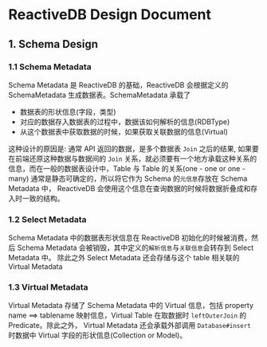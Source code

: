 # ReactiveDB Design Document

## 1. Schema Design

### 1.1 Schema Metadata
Schema Metadata 是 ReactiveDB 的基础，ReactiveDB 会根据定义的 SchemaMetadata 生成数据表。SchemaMetadata 承载了

- 数据表的形状信息(字段，类型)
- 对应的数据存入数据表的过程中，数据该如何解析的信息(RDBType)
- 从这个数据表中获取数据的时候，如果获取关联数据的信息(Virtual)

这种设计的原因是: 通常 API 返回的数据，是多个数据表 `Join` 之后的结果, 如果要在前端还原这种数据与数据间的 `Join` 关系，就必须要有一个地方承载这种关系的信息，而在一般的数据表设计中，Table 与 Table 的关系(one - one or one - many) 通常是静态可确定的，所以将它作为 Schema 的`元信息`存放在 Schema Metadata 中， ReactiveDB 会使用这个信息在查询数据的时候将数据折叠成和存入时一致的结构。

### 1.2 Select Metadata
Schema Metadata 中的数据表形状信息在 ReactiveDB 初始化的时候被消费，然后 Schema Metadata 会被销毁，其中定义的`解析信息`与`关联信息`会转存到 Select Metadata 中。
除此之外 Select Metadata 还会存储与这个 table 相关联的 Virtual Metadata


### 1.3 Virtual Metadata
Virtual Metadata 存储了 Schema Metadata 中的 Virtual 信息，包括 property name ==> tablename 映射信息，Virtual Table 在取数据时 `leftOuterJoin` 的 Predicate。除此之外， Virtual Metadata 还会承载外部调用 `Database#insert` 时数据中 Virtual 字段的形状信息(Collection or Model)。
